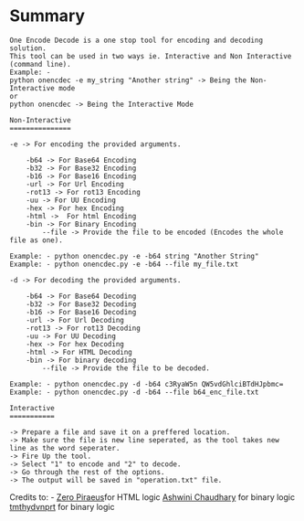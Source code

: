 Summary
=======

	One Encode Decode is a one stop tool for encoding and decoding solution.
	This tool can be used in two ways ie. Interactive and Non Interactive (command line).
	Example: -
	python onencdec -e my_string "Another string" -> Being the Non-Interactive mode
	or 
	python onencdec -> Being the Interactive Mode

	Non-Interactive
	===============

	-e -> For encoding the provided arguments.

		-b64 -> For Base64 Encoding
		-b32 -> For Base32 Encoding
		-b16 -> For Base16 Encoding
		-url -> For Url Encoding
		-rot13 -> For rot13 Encoding
		-uu -> For UU Encoding
		-hex -> For hex Encoding
		-html ->  For html Encoding
		-bin -> For Binary Encoding
			--file -> Provide the file to be encoded (Encodes the whole file as one).

	Example: - python onencdec.py -e -b64 string "Another String"
	Example: - python onencdec.py -e -b64 --file my_file.txt

	-d -> For decoding the provided arguments.

		-b64 -> For Base64 Decoding
		-b32 -> For Base32 Decoding
		-b16 -> For Base16 Decoding
		-url -> For Url Decoding
		-rot13 -> For rot13 Decoding
		-uu -> For UU Decoding
		-hex -> For hex Decoding
		-html -> For HTML Decoding
		-bin -> For binary decoding
			--file -> Provide the file to be decoded.

	Example: - python onencdec.py -d -b64 c3RyaW5n QW5vdGhlciBTdHJpbmc=
	Example: - python onencdec.py -d -b64 --file b64_enc_file.txt

	Interactive
	===========

	-> Prepare a file and save it on a preffered location.
	-> Make sure the file is new line seperated, as the tool takes new line as the word seperater.
	-> Fire Up the tool.
	-> Select "1" to encode and "2" to decode.
	-> Go through the rest of the options.
	-> The output will be saved in "operation.txt" file.
	
Credits to: - 
[Zero Piraeus](https://stackoverflow.com/questions/41395974/python-convert-string-to-html-char-equivalent)for HTML logic
[Ashwini Chaudhary](https://stackoverflow.com/questions/18815820/convert-string-to-binary-in-python) for binary logic
[tmthydvnprt](https://stackoverflow.com/questions/7396849/convert-binary-to-ascii-and-vice-versa) for binary logic
